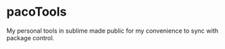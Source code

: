 # pacoTools
 
My personal tools in sublime made public for my convenience to sync with package control.